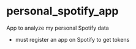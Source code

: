 # personal_spotify_app
App to analyze my personal Spotify data
* must register an app on Spotify to get tokens
